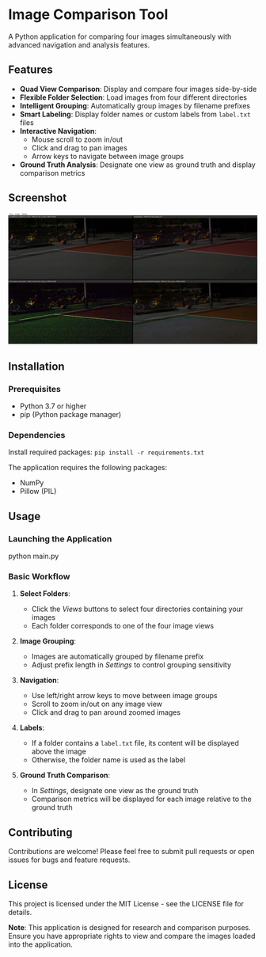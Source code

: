 # Image Comparison Tool

A Python application for comparing four images simultaneously with advanced navigation and analysis features.

## Features

- **Quad View Comparison**: Display and compare four images side-by-side
- **Flexible Folder Selection**: Load images from four different directories
- **Intelligent Grouping**: Automatically group images by filename prefixes
- **Smart Labeling**: Display folder names or custom labels from `label.txt` files
- **Interactive Navigation**:
  - Mouse scroll to zoom in/out
  - Click and drag to pan images
  - Arrow keys to navigate between image groups
- **Ground Truth Analysis**: Designate one view as ground truth and display comparison metrics

## Screenshot

![Application Screenshot](./images/screenshot.png)

## Installation

### Prerequisites
- Python 3.7 or higher
- pip (Python package manager)

### Dependencies
Install required packages:
`pip install -r requirements.txt`

The application requires the following packages:
- NumPy
- Pillow (PIL)

## Usage

### Launching the Application
python main.py

### Basic Workflow

1. **Select Folders**:
   - Click the *Views* buttons to select four directories containing your images
   - Each folder corresponds to one of the four image views

2. **Image Grouping**:
   - Images are automatically grouped by filename prefix
   - Adjust prefix length in *Settings* to control grouping sensitivity

3. **Navigation**:
   - Use left/right arrow keys to move between image groups
   - Scroll to zoom in/out on any image view
   - Click and drag to pan around zoomed images

4. **Labels**:
   - If a folder contains a `label.txt` file, its content will be displayed above the image
   - Otherwise, the folder name is used as the label

5. **Ground Truth Comparison**:
   - In *Settings*, designate one view as the ground truth
   - Comparison metrics will be displayed for each image relative to the ground truth

## Contributing

Contributions are welcome! Please feel free to submit pull requests or open issues for bugs and feature requests.

## License

This project is licensed under the MIT License - see the LICENSE file for details.

**Note**: This application is designed for research and comparison purposes. Ensure you have appropriate rights to view and compare the images loaded into the application.